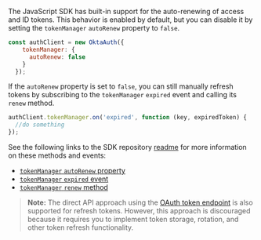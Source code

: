 The JavaScript SDK has built-in support for the auto-renewing of access and
ID tokens. This behavior is enabled by default, but you can disable it by
setting the `tokenManager` `autoRenew` property to `false`.

```javascript
const authClient = new OktaAuth({
    tokenManager: {
      autoRenew: false
    }
  });
```

If the `autoRenew` property is set to `false`, you can still manually refresh tokens by
subscribing to the `tokenManager` `expired` event and calling its
`renew` method.

```javascript
authClient.tokenManager.on('expired', function (key, expiredToken) {
  //do something
});
```

See the following links to the SDK repository [readme](https://github.com/okta/okta-auth-js#readme) for more
information on these methods and events:

* [`tokenManager` `autoRenew` property](https://github.com//okta/okta-auth-js#autorenew)
* [`tokenManager` `expired` event](https://github.com/okta/okta-auth-js#tokenmanageronevent-callback-context)
* [`tokenManager` `renew` method](https://github.com/okta/okta-auth-js#tokenmanagerrenewkey)

> **Note:** The direct API approach using the
[OAuth token endpoint](#option-2-refresh-the-tokens-with-the-oauth-token-endpoint) is also supported for
refresh tokens. However, this approach is discouraged because it requires
you to implement token storage, rotation, and other token refresh functionality.
